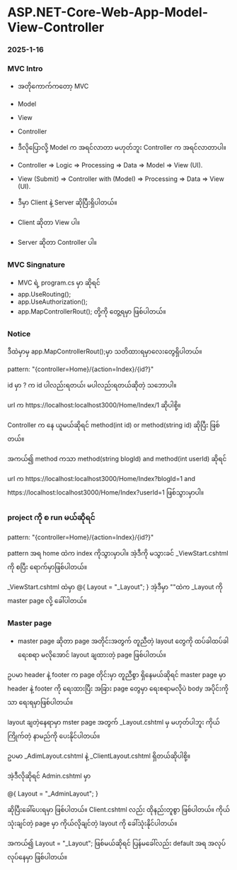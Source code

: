 # ASP.NET-Core-Web-App-Model-View-Controller

### 2025-1-16

### MVC Intro
- အတိုကောက်ကတော့ MVC
- Model
- View
- Controller
- ဒီလိုပြောလို့ Model က အရင်လာတာ မဟုတ်ဘူး Controller က အရင်လာတာပါ။

- Controller => Logic => Processing => Data => Model => View (UI).

- View (Submit) => Controller with (Model) => Processing => Data => View (UI).

- ဒီမှာ Client နဲ့ Server ဆိုပြီးရှိပါတယ်။

- Client ဆိုတာ View ပါ။
- Server ဆိုတာ Controller ပါ။
  
### MVC Singnature

- MVC ရဲ့ program.cs မှာ ဆိုရင်
- app.UseRouting();
- app.UseAuthorization();
- app.MapControllerRout();
တို့ကို တွေ့ရမှာ ဖြစ်ပါတယ်။

### Notice

ဒီထဲမှာမှ app.MapControllerRout();မှာ သတိထားရမှာလေးတွေရှိပါတယ်။ 

pattern: "{controller=Home}/{action=Index}/{id?}"

id မှာ ? က id ပါလည်းရတယ်၊ မပါလည်းရတယ်ဆိုတဲ့ သဘောပါ။ 

url က
https://localhost:localhost3000/Home/Index/1 ဆိုပါစို့။ 

Controller က နေ ယူမယ်ဆိုရင် method(int id) or method(string id)
ဆိုပြီး ဖြစ်တယ်။ 

အကယ်၍ method ကသာ method(string blogId) and  method(int userId) ဆိုရင်

url က 
https://localhost:localhost3000/Home/Index?blogId=1 and https://localhost:localhost3000/Home/Index?userId=1  ဖြစ်သွားမှာပါ။ 

### project ကို စ run မယ်ဆိုရင်

pattern: "{controller=Home}/{action=Index}/{id?}"

pattern အရ home ထဲက index ကိုသွားမှာပါ။ အဲ့ဒီကို မသွားခင် _ViewStart.cshtml ကို စပြီး ရောက်မှာဖြစ်ပါတယ်။ 

_ViewStart.cshtml ထဲမှာ 
@{
 Layout = "_Layout";
}
အဲ့ဒီမှာ ""ထဲက _Layout ကို master page လို့ ခေါ်ပါတယ်။ 

### Master page

- master page ဆိုတာ page အတိုင်းအတွက် တူညီတဲ့ layout တွေကို ထပ်ခါထပ်ခါ ရေးစရာ မလိုအောင် layout ချထားတဲ့ page ဖြစ်ပါတယ်။ 

ဥပမာ header နဲ့ footer က page တိုင်းမှာ တူညီစွာ ရှိနေမယ်ဆိုရင် master page မှာ header နဲ့ footer ကို ရေးထားပြီး အခြား page တွေမှာ ရေးစရာမလိုပဲ body အပိုင်းကိုသာ ရေးရမှာဖြစ်ပါတယ်။ 


layout ချတဲ့နေရာမှာ mster page အတွက် _Layout.cshtml မှ မဟုတ်ပါဘူး ကိုယ်ကြိုက်တဲ့ နာမည်ကို ပေးနိုင်ပါတယ်။

ဥပမာ _AdimLayout.cshtml နဲ့ _ClientLayout.cshtml ရှိတယ်ဆိုပါစို့။ 

အဲ့ဒီလိုဆိုရင် Admin.cshtml မှာ 

@{
Layout = "_AdminLayout";
}

ဆိုပြီးခေါ်ပေးရမှာ ဖြစ်ပါတယ်။ Client.cshtml လည်း ထိုနည်းတူစွာ ဖြစ်ပါတယ်။ ကိုယ်သုံးချင်တဲ့ page မှာ ကိုယ်လိုချင်တဲ့ layout ကို ခေါ်သုံးနိုင်ပါတယ်။ 

အကယ်၍ Layout = "_Layout"; ဖြစ်မယ်ဆိုရင် ပြန်မခေါ်လည်း default အရ အလုပ်လုပ်နေမှာ ဖြစ်ပါတယ်။ 





